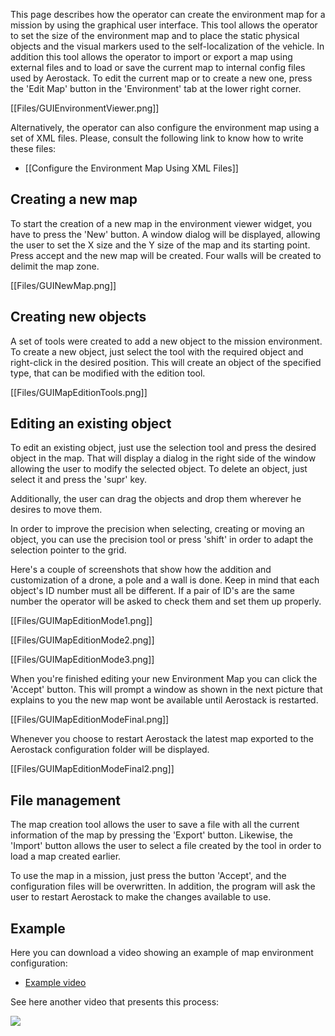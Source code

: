 This page describes how the operator can create the environment map for a mission by using the graphical user interface. This tool allows the operator to set the size of the environment map and to place the static physical objects and the visual markers used to the self-localization of the vehicle. In addition this tool allows the operator to import or export a map using external files and to load or save the current map to internal config files used by Aerostack. To edit the current map or to create a new one, press the 'Edit Map' button in the 'Environment' tab at the lower right corner.

[[Files/GUIEnvironmentViewer.png]]

Alternatively, the operator can also configure the environment map using a set of XML files. Please, consult the following link to know how to write these files:

- [[Configure the Environment Map Using XML Files]]

## Creating a new map

To start the creation of a new map in the environment viewer widget, you have to press the 'New' button. A window dialog will be displayed, allowing the user to set the X size and the Y size of the map and its starting point. Press accept and the new map will be created. Four walls will be created to delimit the map zone.

[[Files/GUINewMap.png]]

## Creating new objects

A set of tools were created to add a new object to the mission environment. To create a new object, just select the tool with the required object and right-click in the desired position. This will create an object of the specified type, that can be modified with the edition tool.

[[Files/GUIMapEditionTools.png]]

## Editing an existing object

To edit an existing object, just use the selection tool and press the desired object in the map. That will display a dialog in the right side of the window allowing the user to modify the selected object. To delete an object, just select it and press the 'supr' key.

Additionally, the user can drag the objects and drop them wherever he desires to move them.

In order to improve the precision when selecting, creating or moving an object, you can use the precision tool or press 'shift' in order to adapt the selection pointer to the grid.

Here's a couple of screenshots that show how the addition and customization of a drone, a pole and a wall is done. Keep in mind that each object's ID number must all be different. If a pair of ID's are the same number the operator will be asked to check them and set them up properly.

[[Files/GUIMapEditionMode1.png]]

[[Files/GUIMapEditionMode2.png]]

[[Files/GUIMapEditionMode3.png]]

When you're finished editing your new Environment Map you can click the 'Accept' button. This will prompt a window as shown in the next picture that explains to you the new map wont be available until Aerostack is restarted.

[[Files/GUIMapEditionModeFinal.png]]

Whenever you choose to restart Aerostack the latest map exported to the Aerostack configuration folder will be displayed.

[[Files/GUIMapEditionModeFinal2.png]]

## File management

The map creation tool allows the user to save a file with all the current information of the map by pressing the 'Export' button. Likewise, the 'Import' button allows the user to select a file created by the tool in order to load a map created earlier.

To use the map in a mission, just press the button 'Accept', and the configuration files will be overwritten. In addition, the program will ask the user to restart Aerostack to make the changes available to use.

## Example

Here you can download a video showing an example of map environment configuration:

- [Example video](https://raw.githubusercontent.com/wiki/Vision4UAV/Aerostack/Files/VideoMapConfiguration.mp4)

See here another video that presents this process:

[![](https://img.youtube.com/vi/KqlVdzQnSf0/0.jpg)](https://www.youtube.com/watch?v=KqlVdzQnSf0)